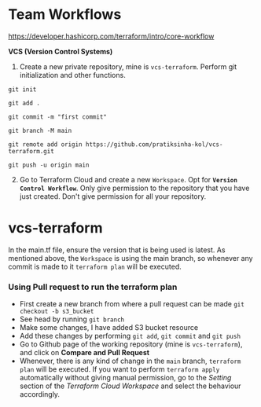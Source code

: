 # Team Workflows

https://developer.hashicorp.com/terraform/intro/core-workflow 

**VCS (Version Control Systems)** 

1. Create a new private repository, mine is `vcs-terraform`. Perform git initialization and other functions.  

```
git init

git add .

git commit -m "first commit"

git branch -M main

git remote add origin https://github.com/pratiksinha-kol/vcs-terraform.git

git push -u origin main
```

2. Go to Terraform Cloud and create a new `Workspace`. Opt for **`Version Control Workflow`**. 
Only give permission to the repository that you have just created. Don't give permission for all your repository. 

# vcs-terraform

In the main.tf file, ensure the version that is being used is latest. As mentioned above, the `Workspace` is using the main branch, so whenever any commit is made to it `terraform plan` will be executed.  

### Using Pull request to run the terraform plan

- First create a new branch from where a pull request can be made 
`git checkout -b s3_bucket` 
- See head by running `git branch`
- Make some changes, I have added S3 bucket resource
- Add these changes by performing `git add`, `git commit` and `git push`
- Go to Github page of the working repository (mine is `vcs-terraform`), and click on **Compare and Pull Request** 
- Whenever, there is any kind of change in the `main` branch, `terraform plan` will be executed. If you want to perform `terraform apply` automatically without giving manual permission, go to the _Setting_ section of the _Terraform Cloud Workspace_ and select the behaviour accordingly. 

